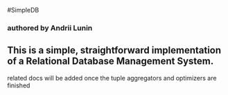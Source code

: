 #SimpleDB
### authored by Andrii Lunin


## This is a simple, straightforward implementation of a Relational Database Management System.

related docs will be added once the tuple aggregators and optimizers are finished




